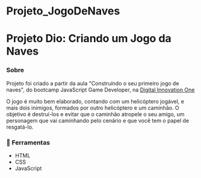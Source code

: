 # Projeto_JogoDeNaves
# Projeto Dio: Criando um Jogo da Naves
### Sobre
Projeto foi criado a partir da aula "Construíndo o seu primeiro jogo de naves", do bootcamp JavaScript Game Developer, na [Digital Innovation One](https://digitalinnovation.one/ "Digital Innovation One")

O jogo é muito bem elaborado, contando com um helicóptero jogável, e mais dois inimigos, formados por outro helicóptero e um caminhão. O objetivo é destruí-los e evitar que o caminhão atropele o seu amigo, um personagem que vai caminhando pelo cenário e que você tem o papel de resgatá-lo.

### 🚀 Ferramentas
- HTML
- CSS
- JavaScript
